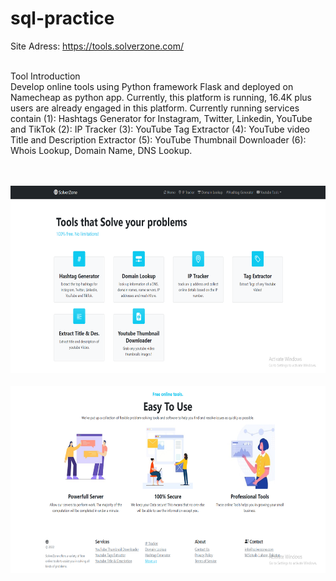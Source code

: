 # sql-practice

Site Adress: https://tools.solverzone.com/<br>

</div>
<br>
Tool Introduction<br>
Develop online tools using Python framework Flask and deployed on Namecheap as python app. Currently, this platform is running, 16.4K plus users are already engaged in this platform. Currently running services contain (1): Hashtags Generator for Instagram, Twitter, Linkedin, YouTube and TikTok (2): IP Tracker (3): YouTube Tag Extractor (4): YouTube video Title and Description Extractor (5): YouTube Thumbnail Downloader (6): Whois Lookup, Domain Name, DNS Lookup.

<br><br>
<img src="https://github.com/sohaibcs1/Online_tools_Flask_Python/blob/main/a.PNG" alt="Website Site" width="600" height="300">
<br><br>
<img src="https://github.com/sohaibcs1/Online_tools_Flask_Python/blob/main/b.PNG" alt="Website Site" width="600" height="300">
